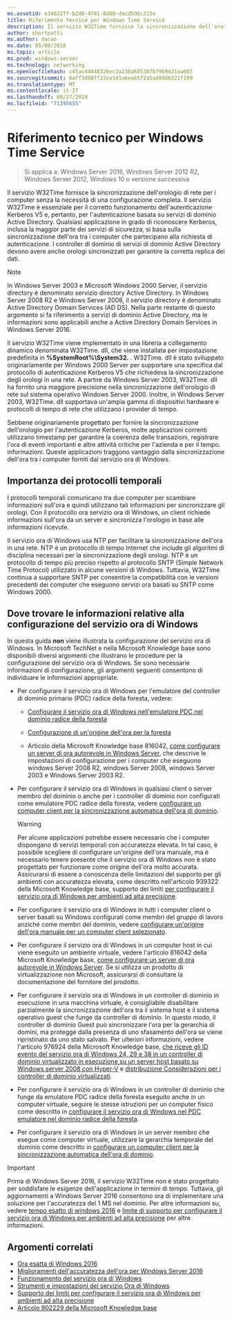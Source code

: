 ```yaml
---
ms.assetid: e34622ff-b2d0-4f81-8d00-dacd5d6c215e
title: Riferimento tecnico per Windows Time Service
description: Il servizio W32Time fornisce la sincronizzazione dell'orologio di rete per i computer senza la necessità di una configurazione completa. Il servizio W32Time è essenziale per il corretto funzionamento dell'autenticazione Kerberos V5 e, pertanto, per l'autenticazione basata su servizi di dominio Active Directory.
author: shortpatti
ms.author: dacuo
ms.date: 05/08/2018
ms.topic: article
ms.prod: windows-server
ms.technology: networking
ms.openlocfilehash: c45ac44448326ec3a236a685387b7969d21aa607
ms.sourcegitcommit: 6aff3d88ff22ea141a6ea6572a5ad8dd6321f199
ms.translationtype: MT
ms.contentlocale: it-IT
ms.lasthandoff: 09/27/2019
ms.locfileid: "71395655"
---
```

# <a name="windows-time-service-technical-reference"></a>Riferimento tecnico per Windows Time Service
>Si applica a: Windows Server 2016, Windows Server 2012 R2, Windows Server 2012, Windows 10 o versione successiva

Il servizio W32Time fornisce la sincronizzazione dell'orologio di rete per i computer senza la necessità di una configurazione completa. Il servizio W32Time è essenziale per il corretto funzionamento dell'autenticazione Kerberos V5 e, pertanto, per l'autenticazione basata su servizi di dominio Active Directory. Qualsiasi applicazione in grado di riconoscere Kerberos, inclusa la maggior parte dei servizi di sicurezza, si basa sulla sincronizzazione dell'ora tra i computer che partecipano alla richiesta di autenticazione. I controller di dominio di servizi di dominio Active Directory devono avere anche orologi sincronizzati per garantire la corretta replica dei dati.

> [!NOTE]  
> In Windows Server 2003 e Microsoft Windows 2000 Server, il servizio directory è denominato servizio directory Active Directory. In Windows Server 2008 R2 e Windows Server 2008, il servizio directory è denominato Active Directory Domain Services (AD DS). Nella parte restante di questo argomento si fa riferimento a servizi di dominio Active Directory, ma le informazioni sono applicabili anche a Active Directory Domain Services in Windows Server 2016.

Il servizio W32Time viene implementato in una libreria a collegamento dinamico denominata W32Time. dll, che viene installata per impostazione predefinita in **%SystemRoot%\System32.** . W32Time. dll è stato sviluppato originariamente per Windows 2000 Server per supportare una specifica dal protocollo di autenticazione Kerberos V5 che richiedeva la sincronizzazione degli orologi in una rete. A partire da Windows Server 2003, W32Time. dll ha fornito una maggiore precisione nella sincronizzazione dell'orologio di rete sul sistema operativo Windows Server 2000. Inoltre, in Windows Server 2003, W32Time. dll supportava un'ampia gamma di dispositivi hardware e protocolli di tempo di rete che utilizzano i provider di tempo.

Sebbene originariamente progettato per fornire la sincronizzazione dell'orologio per l'autenticazione Kerberos, molte applicazioni correnti utilizzano timestamp per garantire la coerenza delle transazioni, registrare l'ora di eventi importanti e altre attività critiche per l'azienda e per il tempo. informazioni.  Queste applicazioni traggono vantaggio dalla sincronizzazione dell'ora tra i computer forniti dal servizio ora di Windows.

## <a name="importance-of-time-protocols"></a>Importanza dei protocolli temporali
I protocolli temporali comunicano tra due computer per scambiare informazioni sull'ora e quindi utilizzano tali informazioni per sincronizzare gli orologi. Con il protocollo ora servizio ora di Windows, un client richiede informazioni sull'ora da un server e sincronizza l'orologio in base alle informazioni ricevute.
  
Il servizio ora di Windows usa NTP per facilitare la sincronizzazione dell'ora in una rete. NTP è un protocollo di tempo Internet che include gli algoritmi di disciplina necessari per la sincronizzazione degli orologi. NTP è un protocollo di tempo più preciso rispetto al protocollo SNTP (Simple Network Time Protocol) utilizzato in alcune versioni di Windows. Tuttavia, W32Time continua a supportare SNTP per consentire la compatibilità con le versioni precedenti dei computer che eseguono servizi ora basati su SNTP come Windows 2000.
<!-- maybe this should be its own topic under the Tech Ref section -->
## <a name="where-to-find-windows-time-service-configuration-related-information"></a>Dove trovare le informazioni relative alla configurazione del servizio ora di Windows  
In questa guida **non** viene illustrata la configurazione del servizio ora di Windows. In Microsoft TechNet e nella Microsoft Knowledge base sono disponibili diversi argomenti che illustrano le procedure per la configurazione del servizio ora di Windows. Se sono necessarie informazioni di configurazione, gli argomenti seguenti consentono di individuare le informazioni appropriate.  
<!-- should this be an if/then table -->
-   Per configurare il servizio ora di Windows per l'emulatore del controller di dominio primario (PDC) radice della foresta, vedere:  
  
    -   [Configurare il servizio ora di Windows nell'emulatore PDC nel dominio radice della foresta](https://docs.microsoft.com/previous-versions/windows/it-pro/windows-server-2008-R2-and-2008/cc731191%28v=ws.10%29) 
  
    -   [Configurazione di un'origine dell'ora per la foresta](https://docs.microsoft.com/previous-versions/windows/it-pro/windows-server-2008-r2-and-2008/cc794823%28v%3dws.10%29) 
  
    -   Articolo della Microsoft Knowledge base 816042, [come configurare un server di ora autorevole in Windows Server](https://go.microsoft.com/fwlink/?LinkID=60402), che descrive le impostazioni di configurazione per i computer che eseguono windows Server 2008 R2, windows Server 2008, windows Server 2003 e Windows Server 2003 R2.  
  
-   Per configurare il servizio ora di Windows in qualsiasi client o server membro del dominio o anche per i controller di dominio non configurati come emulatore PDC radice della foresta, vedere [configurare un computer client per la sincronizzazione automatica dell'ora di dominio](https://docs.microsoft.com/previous-versions/windows/it-pro/windows-server-2008-r2-and-2008/cc816884%28v%3dws.10%29).  
  
    > [!WARNING]  
    > Per alcune applicazioni potrebbe essere necessario che i computer dispongano di servizi temporali con accuratezza elevata. In tal caso, è possibile scegliere di configurare un'origine dell'ora manuale, ma è necessario tenere presente che il servizio ora di Windows non è stato progettato per funzionare come origine dell'ora molto accurata. Assicurarsi di essere a conoscenza delle limitazioni del supporto per gli ambienti con accuratezza elevata, come descritto nell'articolo 939322 della Microsoft Knowledge base, supporto dei limiti [per configurare il servizio ora di Windows per ambienti ad alta precisione](support-boundary.md).  
  
-   Per configurare il servizio ora di Windows in tutti i computer client o server basati su Windows configurati come membri del gruppo di lavoro anziché come membri del dominio, vedere [configurare un'origine dell'ora manuale per un computer client selezionato](https://docs.microsoft.com/previous-versions/windows/it-pro/windows-server-2008-r2-and-2008/cc816656%28v%3dws.10%29).  
  
-   Per configurare il servizio ora di Windows in un computer host in cui viene eseguito un ambiente virtuale, vedere l'articolo 816042 della Microsoft Knowledge base, [come configurare un server di ora autorevole in Windows Server](https://go.microsoft.com/fwlink/?LinkID=60402). Se si utilizza un prodotto di virtualizzazione non Microsoft, assicurarsi di consultare la documentazione del fornitore del prodotto.  
  
-   Per configurare il servizio ora di Windows in un controller di dominio in esecuzione in una macchina virtuale, è consigliabile disabilitare parzialmente la sincronizzazione dell'ora tra il sistema host e il sistema operativo guest che funge da controller di dominio. In questo modo, il controller di dominio Guest può sincronizzare l'ora per la gerarchia di domini, ma protegge dalla presenza di uno sfasamento dell'ora se viene ripristinato da uno stato salvato. Per ulteriori informazioni, vedere l'articolo 976924 della Microsoft Knowledge base, [che riceve gli ID evento del servizio ora di Windows 24, 29 e 38 in un controller di dominio virtualizzato in esecuzione su un server host basato su Windows server 2008 con Hyper-V](https://go.microsoft.com/fwlink/?LinkID=192236) e [distribuzione Considerazioni per i controller di dominio virtualizzati](https://go.microsoft.com/fwlink/?LinkID=192235).  
  
-   Per configurare il servizio ora di Windows in un controller di dominio che funge da emulatore PDC radice della foresta eseguito anche in un computer virtuale, seguire le stesse istruzioni per un computer fisico come descritto in [configurare il servizio ora di Windows nel PDC emulatore nel dominio radice della foresta](https://docs.microsoft.com/previous-versions/windows/it-pro/windows-server-2008-R2-and-2008/cc731191%28v=ws.10%29).  
  
-   Per configurare il servizio ora di Windows in un server membro che esegue come computer virtuale, utilizzare la gerarchia temporale del dominio come descritto in [configurare un computer client per la sincronizzazione automatica dell'ora di dominio](https://docs.microsoft.com/previous-versions/windows/it-pro/windows-server-2008-r2-and-2008/cc816884%28v%3dws.10%29).


> [!IMPORTANT]  
> Prima di Windows Server 2016, il servizio W32Time non è stato progettato per soddisfare le esigenze dell'applicazione in termini di tempo.  Tuttavia, gli aggiornamenti a Windows Server 2016 consentono ora di implementare una soluzione per l'accuratezza del 1 MS nel dominio.  Per altre informazioni su, vedere [tempo esatto di windows 2016](accurate-time.md) e [limite di supporto per configurare il servizio ora di Windows per ambienti ad alta precisione](support-boundary.md) per altre informazioni.

## <a name="related-topics"></a>Argomenti correlati
- [Ora esatta di Windows 2016](accurate-time.md)
- [Miglioramenti dell'accuratezza dell'ora per Windows Server 2016](windows-server-2016-improvements.md)  
- [Funzionamento del servizio ora di Windows](How-the-Windows-Time-Service-Works.md)  
- [Strumenti e impostazioni del servizio Ora di Windows](Windows-Time-Service-Tools-and-Settings.md)  
- [Supporto dei limiti per configurare il servizio ora di Windows per ambienti ad alta precisione](support-boundary.md)
- [Articolo 902229 della Microsoft Knowledge base](https://go.microsoft.com/fwlink/?LinkId=186066)